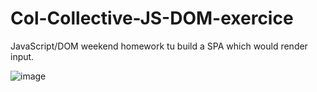 # Col-Collective-JS-DOM-exercice

JavaScript/DOM weekend homework tu build a SPA which would render input.


![image](https://user-images.githubusercontent.com/39886049/49606808-40a39480-f98c-11e8-8355-ec54c6be9867.png)

